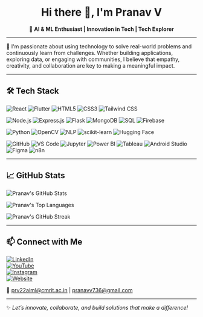 <div align="center">

# Hi there 👋, I'm Pranav V  
🚀 **AI & ML Enthusiast | Innovation in Tech | Tech Explorer**

</div>

---

🌟 I'm passionate about using technology to solve real-world problems and continuously learn from challenges. Whether building applications, exploring data, or engaging with communities, I believe that empathy, creativity, and collaboration are key to making a meaningful impact.

---

## 🛠️ **Tech Stack**

![React](https://img.shields.io/badge/React-20232A?style=for-the-badge&logo=react&logoColor=61DAFB) ![Flutter](https://img.shields.io/badge/Flutter-02569B?style=for-the-badge&logo=flutter&logoColor=white) ![HTML5](https://img.shields.io/badge/HTML5-E34F26?style=for-the-badge&logo=html5&logoColor=white) ![CSS3](https://img.shields.io/badge/CSS3-1572B6?style=for-the-badge&logo=css3&logoColor=white) ![Tailwind CSS](https://img.shields.io/badge/Tailwind_CSS-06B6D4?style=for-the-badge&logo=tailwind-css&logoColor=white)

![Node.js](https://img.shields.io/badge/Node.js-339933?style=for-the-badge&logo=nodedotjs&logoColor=white) ![Express.js](https://img.shields.io/badge/Express.js-000000?style=for-the-badge&logo=express&logoColor=white) ![Flask](https://img.shields.io/badge/Flask-000000?style=for-the-badge&logo=flask&logoColor=white) ![MongoDB](https://img.shields.io/badge/MongoDB-47A248?style=for-the-badge&logo=mongodb&logoColor=white) ![SQL](https://img.shields.io/badge/SQL-4479A1?style=for-the-badge&logo=mysql&logoColor=white) ![Firebase](https://img.shields.io/badge/Firebase-FFCA28?style=for-the-badge&logo=firebase&logoColor=black)

![Python](https://img.shields.io/badge/Python-3776AB?style=for-the-badge&logo=python&logoColor=white) ![OpenCV](https://img.shields.io/badge/OpenCV-5C3EE8?style=for-the-badge&logo=opencv&logoColor=white) ![NLP](https://img.shields.io/badge/NLP-AI?style=for-the-badge&logo=algorithm&logoColor=white) ![scikit-learn](https://img.shields.io/badge/scikit-learn-F7931E?style=for-the-badge&logo=scikitlearn&logoColor=white) ![Hugging Face](https://img.shields.io/badge/Hugging_Face-FF9900?style=for-the-badge&logo=huggingface&logoColor=white)

![GitHub](https://img.shields.io/badge/GitHub-181717?style=for-the-badge&logo=github&logoColor=white) ![VS Code](https://img.shields.io/badge/VS_Code-007ACC?style=for-the-badge&logo=visual-studio-code&logoColor=white) ![Jupyter](https://img.shields.io/badge/Jupyter-F37626?style=for-the-badge&logo=jupyter&logoColor=white) ![Power BI](https://img.shields.io/badge/Power_BI-F2C811?style=for-the-badge&logo=power-bi&logoColor=black) ![Tableau](https://img.shields.io/badge/Tableau-E97627?style=for-the-badge&logo=tableau&logoColor=white) ![Android Studio](https://img.shields.io/badge/Android_Studio-3DDC84?style=for-the-badge&logo=android&logoColor=white) ![Figma](https://img.shields.io/badge/Figma-F24E1E?style=for-the-badge&logo=figma&logoColor=white) ![n8n](https://img.shields.io/badge/n8n-000000?style=for-the-badge&logo=n8n&logoColor=white)


---

## 📈 GitHub Stats

![Pranav's GitHub Stats](https://github-readme-stats.vercel.app/api?username=pranavv1210&show_icons=true&hide_title=true&count_private=true&hide=prs)

![Pranav's Top Languages](https://github-readme-stats.vercel.app/api/top-langs/?username=pranavv1210&layout=compact&hide_title=true)

![Pranav's GitHub Streak](https://github-readme-streak-stats.herokuapp.com/?user=pranavv1210&hide_border=true)

---

## 📫 Connect with Me

[![LinkedIn](https://img.shields.io/badge/LinkedIn-0A66C2?style=for-the-badge&logo=linkedin&logoColor=white)](https://www.linkedin.com/in/pranav-venu-550729264/)  
[![YouTube](https://img.shields.io/badge/YouTube-FF0000?style=for-the-badge&logo=youtube&logoColor=white)](https://www.youtube.com/@pranavvenu)  
[![Instagram](https://img.shields.io/badge/Instagram-E4405F?style=for-the-badge&logo=instagram&logoColor=white)](https://www.instagram.com/pranavvenu_/)  
[![Website](https://img.shields.io/badge/Portfolio-000000?style=for-the-badge&logo=google-chrome&logoColor=white)](https://pranavportfolioweb.onrender.com/)

📧 prv22aiml@cmrit.ac.in | pranavv736@gmail.com

---

✨ *Let’s innovate, collaborate, and build solutions that make a difference!*

